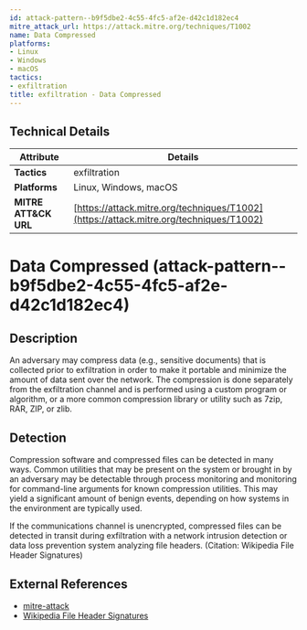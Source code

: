 ```yaml
---
id: attack-pattern--b9f5dbe2-4c55-4fc5-af2e-d42c1d182ec4
mitre_attack_url: https://attack.mitre.org/techniques/T1002
name: Data Compressed
platforms:
- Linux
- Windows
- macOS
tactics:
- exfiltration
title: exfiltration - Data Compressed
---
```


## Technical Details

| Attribute | Details |
|-----------|----------|
| **Tactics** | exfiltration |
| **Platforms** | Linux, Windows, macOS |
| **MITRE ATT&CK URL** | [https://attack.mitre.org/techniques/T1002](https://attack.mitre.org/techniques/T1002) |

# Data Compressed (attack-pattern--b9f5dbe2-4c55-4fc5-af2e-d42c1d182ec4)

## Description
An adversary may compress data (e.g., sensitive documents) that is collected prior to exfiltration in order to make it portable and minimize the amount of data sent over the network. The compression is done separately from the exfiltration channel and is performed using a custom program or algorithm, or a more common compression library or utility such as 7zip, RAR, ZIP, or zlib.

## Detection
Compression software and compressed files can be detected in many ways. Common utilities that may be present on the system or brought in by an adversary may be detectable through process monitoring and monitoring for command-line arguments for known compression utilities. This may yield a significant amount of benign events, depending on how systems in the environment are typically used.

If the communications channel is unencrypted, compressed files can be detected in transit during exfiltration with a network intrusion detection or data loss prevention system analyzing file headers. (Citation: Wikipedia File Header Signatures)

## External References
- [mitre-attack](https://attack.mitre.org/techniques/T1002)
- [Wikipedia File Header Signatures](https://en.wikipedia.org/wiki/List_of_file_signatures)
